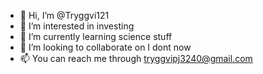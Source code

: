 - 👋 Hi, I’m @Tryggvi121
- 👀 I’m interested in investing
- 🌱 I’m currently learning science stuff
- 💞️ I’m looking to collaborate on I dont now
- 📫 You can reach me through tryggvipj3240@gmail.com

<!---
Tryggvi121/Tryggvi121 is a ✨ special ✨ repository because its `README.md` (this file) appears on your GitHub profile.
You can click the Preview link to take a look at your changes.
--->
